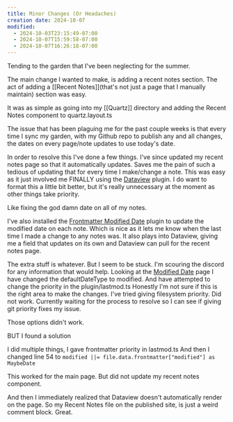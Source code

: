 ```yaml
---
title: Minor Changes (Or Headaches)
creation date: 2024-10-07
modified:
  - 2024-10-03T23:15:49-07:00
  - 2024-10-07T15:59:58-07:00
  - 2024-10-07T16:26:18-07:00
---
```

Tending to the garden that I've been neglecting for the summer. 

The main change I wanted to make, is adding a recent notes section. 
The act of adding a [[Recent Notes]](that's not just a page that I manually maintain) section was easy.

It was as simple as going into my [[Quartz]] directory and adding the Recent Notes component to quartz.layout.ts

The issue that has been plaguing me for the past couple weeks is that every time I sync my garden, with my Github repo to publish any and all changes, the dates on every page/note updates to use today's date. 

In order to resolve this I've done a few things. I've since updated my recent notes page so that it automatically updates. Saves me the pain of such a tedious of updating that for every time I make/change a note. 
This was easy as it just involved me FINALLY using the [Dataview](https://github.com/blacksmithgu/obsidian-dataview) plugin. I do want to format this a little bit better, but it's really unnecessary at the moment as other things take priority. 

Like fixing the god damn date on all of my notes.

I've also installed the [Frontmatter Modified Date](https://github.com/alangrainger/obsidian-frontmatter-modified-date) plugin to update the modified date on each note. Which is nice as it lets me know when the last time I made a change to any notes was. It also plays into Dataview, giving me a field that updates on its own and Dataview can pull for the recent notes page.

The extra stuff is whatever. But I seem to be stuck. I'm scouring the discord for any information that would help. 
Looking at the [Modified Date](https://quartz.jzhao.xyz/plugins/CreatedModifiedDate) page I have changed the defaultDateType to modified. And have attempted to change the priority in the plugin/lastmod.ts 
Honestly I'm not sure if this is the right area to make the changes. I've tried giving filesystem priority. Did not work.
Currently waiting for the process to resolve so I can see if giving git priority fixes my issue.

Those options didn't work.

BUT I found a solution

I did multiple things, I gave frontmatter priority in lastmod.ts
And then I changed line 54 to 
	`modified ||= file.data.frontmatter["modified"] as MaybeDate`

This worked for the main page. But did not update my recent notes component.

And then I immediately realized that Dataview doesn't automatically render on the page. So my Recent Notes file on the published site, is just a weird comment block. Great.

